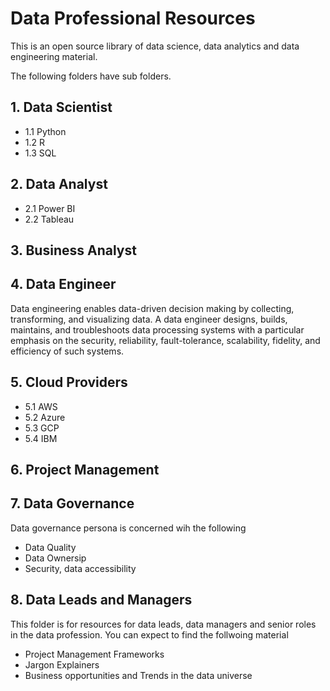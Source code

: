 # Data Professional Resources
This is an open source library of data science, data analytics and data engineering material. 

The following folders have sub folders.


## 1. Data Scientist
 * 1.1 Python
 * 1.2 R
 * 1.3 SQL
## 2. Data Analyst
* 2.1 Power BI
* 2.2 Tableau

## 3. Business Analyst
## 4. Data Engineer

Data engineering enables data-driven decision making by
collecting, transforming, and visualizing data. A data
engineer designs, builds, maintains, and troubleshoots
data processing systems with a particular emphasis on the
security, reliability, fault-tolerance, scalability, fidelity,
and efficiency of such systems.

## 5. Cloud Providers
* 5.1 AWS
* 5.2 Azure
* 5.3 GCP
* 5.4 IBM
## 6. Project Management
## 7. Data Governance

Data governance persona is concerned wih the following

* Data Quality
* Data Ownersip
* Security, data accessibility 


## 8. Data Leads and Managers

This folder is for resources for data leads, data managers and senior roles in the data profession. 
You can expect to find the follwoing material

* Project Management Frameworks
* Jargon Explainers
* Business opportunities and Trends in the data universe
